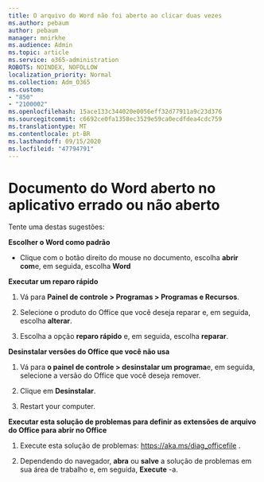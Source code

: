 ```yaml
---
title: O arquivo do Word não foi aberto ao clicar duas vezes
ms.author: pebaum
author: pebaum
manager: mnirkhe
ms.audience: Admin
ms.topic: article
ms.service: o365-administration
ROBOTS: NOINDEX, NOFOLLOW
localization_priority: Normal
ms.collection: Adm_O365
ms.custom:
- "850"
- "2100002"
ms.openlocfilehash: 15ace133c344020e0056eff32d77911a9c23d376
ms.sourcegitcommit: c6692ce0fa1358ec3529e59ca0ecdfdea4cdc759
ms.translationtype: MT
ms.contentlocale: pt-BR
ms.lasthandoff: 09/15/2020
ms.locfileid: "47794791"
---
```

# <a name="word-document-opened-in-the-wrong-app-or-didnt-open"></a>Documento do Word aberto no aplicativo errado ou não aberto

Tente uma destas sugestões:

**Escolher o Word como padrão**

- Clique com o botão direito do mouse no documento, escolha **abrir com**e, em seguida, escolha **Word**

**Executar um reparo rápido**

1. Vá para **Painel de controle > Programas > Programas e Recursos**.

2. Selecione o produto do Office que você deseja reparar e, em seguida, escolha **alterar**.

3. Escolha a opção **reparo rápido** e, em seguida, escolha **reparar**.

**Desinstalar versões do Office que você não usa**

1. Vá para **o painel de controle > desinstalar um programa**e, em seguida, selecione a versão do Office que você deseja remover.

2. Clique em **Desinstalar**.

3. Restart your computer.

**Executar esta solução de problemas para definir as extensões de arquivo do Office para abrir no Office**

1. Execute esta solução de problemas: https://aka.ms/diag_officefile .

2. Dependendo do navegador, **abra** ou **salve** a solução de problemas em sua área de trabalho e, em seguida, **Execute** -a.
